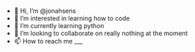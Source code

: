 - 👋 Hi, I’m @jonahsens
- 👀 I’m interested in learning how to code
- 🌱 I’m currently learning python
- 💞️ I’m looking to collaborate on really nothing at the moment
- 📫 How to reach me ___

<!---
jonahsens/jonahsens is a ✨ special ✨ repository because its `README.md` (this file) appears on your GitHub profile.
You can click the Preview link to take a look at your changes.
--->
